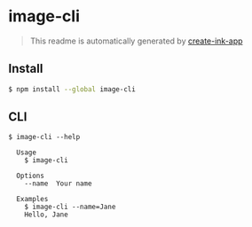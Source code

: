 # image-cli

> This readme is automatically generated by [create-ink-app](https://github.com/vadimdemedes/create-ink-app)


## Install

```bash
$ npm install --global image-cli
```


## CLI

```
$ image-cli --help

  Usage
    $ image-cli

  Options
    --name  Your name

  Examples
    $ image-cli --name=Jane
    Hello, Jane
```
